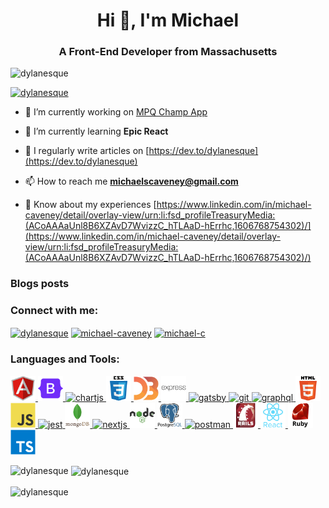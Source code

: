 <h1 align="center">Hi 👋, I'm Michael</h1>
<h3 align="center">A Front-End Developer from Massachusetts</h3>

<p align="left"> <img src="https://komarev.com/ghpvc/?username=dylanesque&label=Profile%20views&color=0e75b6&style=flat" alt="dylanesque" /> </p>

<p align="left"> <a href="https://github.com/ryo-ma/github-profile-trophy"><img src="https://github-profile-trophy.vercel.app/?username=dylanesque" alt="dylanesque" /></a> </p>

- 🔭 I’m currently working on [MPQ Champ App](https://github.com/dylanesque/MPQChampApp)

- 🌱 I’m currently learning **Epic React**

- 📝 I regularly write articles on [https://dev.to/dylanesque](https://dev.to/dylanesque)

- 📫 How to reach me **michaelscaveney@gmail.com**

- 📄 Know about my experiences [https://www.linkedin.com/in/michael-caveney/detail/overlay-view/urn:li:fsd_profileTreasuryMedia:(ACoAAAaUnl8B6XZAvD7WvizzC_hTLAaD-hErrhc,1606768754302)/](https://www.linkedin.com/in/michael-caveney/detail/overlay-view/urn:li:fsd_profileTreasuryMedia:(ACoAAAaUnl8B6XZAvD7WvizzC_hTLAaD-hErrhc,1606768754302)/)

### Blogs posts
<!-- BLOG-POST-LIST:START -->
<!-- BLOG-POST-LIST:END -->

<h3 align="left">Connect with me:</h3>
<p align="left">
<a href="https://dev.to/dylanesque" target="blank"><img align="center" src="https://cdn.jsdelivr.net/npm/simple-icons@3.0.1/icons/dev-dot-to.svg" alt="dylanesque" height="30" width="40" /></a>
<a href="https://linkedin.com/in/michael-caveney" target="blank"><img align="center" src="https://cdn.jsdelivr.net/npm/simple-icons@3.0.1/icons/linkedin.svg" alt="michael-caveney" height="30" width="40" /></a>
<a href="https://stackoverflow.com/users/michael-c" target="blank"><img align="center" src="https://cdn.jsdelivr.net/npm/simple-icons@3.0.1/icons/stackoverflow.svg" alt="michael-c" height="30" width="40" /></a>
</p>

<h3 align="left">Languages and Tools:</h3>
<p align="left"> <a href="https://angular.io" target="_blank"> <img src="https://github.com/devicons/devicon/blob/master/icons/angularjs/angularjs-original.svg" alt="angularjs" width="40" height="40"/> </a> <a href="https://getbootstrap.com" target="_blank"> <img src="https://github.com/devicons/devicon/blob/master//icons/bootstrap/bootstrap-plain.svg" alt="bootstrap" width="40" height="40"/> </a> <a href="https://www.chartjs.org" target="_blank"> <img src="https://www.chartjs.org/media/logo-title.svg" alt="chartjs" width="40" height="40"/> </a> <a href="https://www.w3schools.com/css/" target="_blank"> <img src="https://github.com/devicons/devicon/blob/master/icons/css3/css3-original-wordmark.svg" alt="css3" width="40" height="40"/> </a> <a href="https://d3js.org/" target="_blank"> <img src="https://github.com/devicons/devicon/blob/master/icons/d3js/d3js-original.svg" alt="d3js" width="40" height="40"/> </a> <a href="https://expressjs.com" target="_blank"> <img src="https://github.com/devicons/devicon/blob/master/icons/express/express-original-wordmark.svg" alt="express" width="40" height="40"/> </a> <a href="https://www.gatsbyjs.com/" target="_blank"> <img src="https://www.vectorlogo.zone/logos/gatsbyjs/gatsbyjs-icon.svg" alt="gatsby" width="40" height="40"/> </a> <a href="https://git-scm.com/" target="_blank"> <img src="https://www.vectorlogo.zone/logos/git-scm/git-scm-icon.svg" alt="git" width="40" height="40"/> </a> <a href="https://graphql.org" target="_blank"> <img src="https://www.vectorlogo.zone/logos/graphql/graphql-icon.svg" alt="graphql" width="40" height="40"/> </a> <a href="https://www.w3.org/html/" target="_blank"> <img src="https://github.com/devicons/devicon/blob/master/icons/html5/html5-original-wordmark.svg" alt="html5" width="40" height="40"/> </a> <a href="https://developer.mozilla.org/en-US/docs/Web/JavaScript" target="_blank"> <img src="https://github.com/devicons/devicon/blob/master/icons/javascript/javascript-original.svg" alt="javascript" width="40" height="40"/> </a> <a href="https://jestjs.io" target="_blank"> <img src="https://www.vectorlogo.zone/logos/jestjsio/jestjsio-icon.svg" alt="jest" width="40" height="40"/> </a> <a href="https://www.mongodb.com/" target="_blank"> <img src="https://github.com/devicons/devicon/blob/master/icons/mongodb/mongodb-original-wordmark.svg" alt="mongodb" width="40" height="40"/> </a> <a href="https://nextjs.org/" target="_blank"> <img src="https://cdn.worldvectorlogo.com/logos/nextjs-3.svg" alt="nextjs" width="40" height="40"/> </a> <a href="https://nodejs.org" target="_blank"> <img src="https://github.com/devicons/devicon/blob/master/icons/nodejs/nodejs-original-wordmark.svg" alt="nodejs" width="40" height="40"/> </a> <a href="https://www.postgresql.org" target="_blank"> <img src="https://github.com/devicons/devicon/blob/master/icons/postgresql/postgresql-original-wordmark.svg" alt="postgresql" width="40" height="40"/> </a> <a href="https://postman.com" target="_blank"> <img src="https://www.vectorlogo.zone/logos/getpostman/getpostman-icon.svg" alt="postman" width="40" height="40"/> </a> <a href="https://rubyonrails.org" target="_blank"> <img src="https://github.com/devicons/devicon/blob/master/icons/rails/rails-original-wordmark.svg" alt="rails" width="40" height="40"/> </a> <a href="https://reactjs.org/" target="_blank"> <img src="https://github.com/devicons/devicon/blob/master/icons/react/react-original-wordmark.svg" alt="react" width="40" height="40"/> </a> <a href="https://www.ruby-lang.org/en/" target="_blank"> <img src="https://github.com/devicons/devicon/blob/master/icons/ruby/ruby-original-wordmark.svg" alt="ruby" width="40" height="40"/> </a> <a href="https://www.typescriptlang.org/" target="_blank"> <img src="https://github.com/devicons/devicon/blob/master/icons/typescript/typescript-original.svg" alt="typescript" width="40" height="40"/> </a> </p>

<p><img align="left" src="https://github-readme-stats.vercel.app/api/top-langs?username=dylanesque&show_icons=true&locale=en&layout=compact" alt="dylanesque" /></p>

<p>&nbsp;<img align="center" src="https://github-readme-stats.vercel.app/api?username=dylanesque&show_icons=true&locale=en" alt="dylanesque" /></p>

<p><img align="center" src="https://github-readme-streak-stats.herokuapp.com/?user=dylanesque&" alt="dylanesque" /></p>
